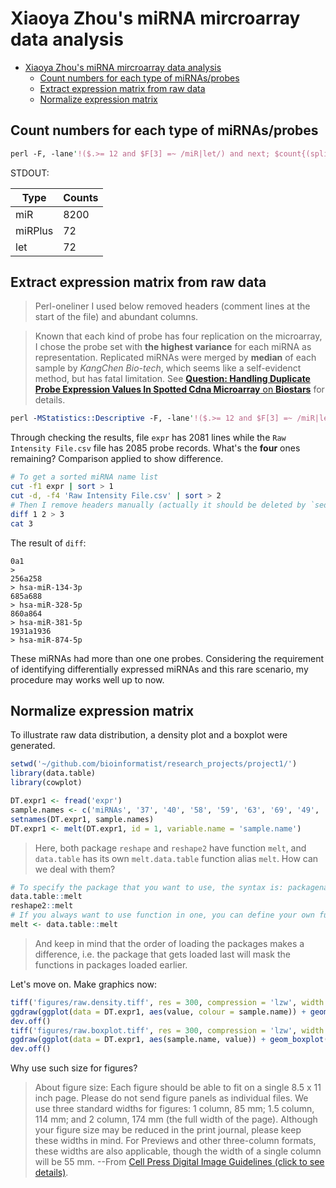 # Xiaoya Zhou's miRNA mircroarray data analysis

<!-- TOC START min:1 max:3 link:true update:true -->
- [Xiaoya Zhou's miRNA mircroarray data analysis](#xiaoya-zhous-mirna-mircroarray-data-analysis)
  - [Count numbers for each type of miRNAs/probes](#count-numbers-for-each-type-of-mirnasprobes)
  - [Extract expression matrix from raw data](#extract-expression-matrix-from-raw-data)
  - [Normalize expression matrix](#normalize-expression-matrix)

<!-- TOC END -->

## Count numbers for each type of miRNAs/probes

```perl
perl -F, -lane'!($.>= 12 and $F[3] =~ /miR|let/) and next; $count{(split/[-_]/, $F[3])[1]}++ }{ print qq{$_ | $count{$_}} for sort {$count{$b} <=> $count{$a}} keys %count' 'Raw Intensity File.csv'
```

STDOUT:

Type | Counts
---- | ------
miR | 8200
miRPlus | 72
let | 72

## Extract expression matrix from raw data

> Perl-oneliner I used below removed headers (comment lines at the start of the file) and abundant columns.

> Known that each kind of probe has four replication on the microarray, I chose the probe set with **the highest variance** for each miRNA as representation. Replicated miRNAs were merged by **median** of each sample by *KangChen Bio-tech*, which seems like a self-evidenct method, but has fatal limitation. See [**Question: Handling Duplicate Probe Expression Values In Spotted Cdna Microarray** on **Biostars**](https://www.biostars.org/p/51756/#51875) for details.

```perl
perl -MStatistics::Descriptive -F, -lane'!($.>= 12 and $F[3] =~ /miR|let/) and next; @tmp = split/,/, $_; $stat->add_data(@tmp[23..$#tmp]); $tvar = $stat->variance(); if ($tvar > $var{$F[3]}) {$var{$F[3]} = $tvar; $line{$F[3]} = join(qq{\t}, @tmp[3,23..$#tmp])} $stat->clear()}{ BEGIN{$stat = Statistics::Descriptive::Sparse->new()} print $line{$_} for keys %line' 'Raw Intensity File.csv' > expr
```

Through checking the results, file `expr` has 2081 lines while the `Raw Intensity File.csv` file has 2085 probe records. What's the **four** ones remaining? Comparison applied to show difference.

```bash
# To get a sorted miRNA name list
cut -f1 expr | sort > 1
cut -d, -f4 'Raw Intensity File.csv' | sort > 2
# Then I remove headers manually (actually it should be deleted by `sed`:) )
diff 1 2 > 3
cat 3
```

The result of `diff`:

```pre
0a1
>
256a258
> hsa-miR-134-3p
685a688
> hsa-miR-328-5p
860a864
> hsa-miR-381-5p
1931a1936
> hsa-miR-874-5p
```

These miRNAs had more than one one probes. Considering the requirement of identifying differentially expressed miRNAs and this rare scenario, my procedure may works well up to now.

## Normalize expression matrix

To illustrate raw data distribution, a density plot and a boxplot were generated.

```R
setwd('~/github.com/bioinformatist/research_projects/project1/')
library(data.table)
library(cowplot)

DT.expr1 <- fread('expr')
sample.names <- c('miRNAs', '37', '40', '58', '59', '63', '69', '49', '50', '64', '67', '68', '79', '70', '72', '73', '75', '90', '91')
setnames(DT.expr1, sample.names)
DT.expr1 <- melt(DT.expr1, id = 1, variable.name = 'sample.name')
```

> Here, both package `reshape` and `reshape2` have function `melt`, and `data.table` has its own `melt.data.table` function alias `melt`. How can we deal with them?

```R
# To specify the package that you want to use, the syntax is: packagename::functionname()
data.table::melt
reshape2::melt
# If you always want to use function in one, you can define your own function as follows:
melt <- data.table::melt
```

> And keep in mind that the order of loading the packages makes a difference, i.e. the package that gets loaded last will mask the functions in packages loaded earlier.

Let's move on. Make graphics now:

```R
tiff('figures/raw.density.tiff', res = 300, compression = 'lzw', width = 11, height = 8.5, unit = 'in')
ggdraw(ggplot(data = DT.expr1, aes(value, colour = sample.name)) + geom_density() + scale_x_continuous(trans = 'log2')) + draw_label("Draft for \n Peng's Lab!", angle = 45, size = 80, alpha = .2)
dev.off()
tiff('figures/raw.boxplot.tiff', res = 300, compression = 'lzw', width = 11, height = 8.5, unit = 'in')
ggdraw(ggplot(data = DT.expr1, aes(sample.name, value)) + geom_boxplot(notch = TRUE) + scale_y_continuous(trans = 'log2')) + draw_label("Draft for \n Peng's Lab!", angle = 45, size = 80, alpha = .2)
dev.off()
```




Why use such size for figures?

> About figure size: Each figure should be able to fit on a single 8.5 x 11 inch page. Please do not send figure panels as individual files. We use three standard widths for figures: 1 column, 85 mm; 1.5 column, 114 mm; and 2 column, 174 mm (the full width of the page). Although your figure size may be reduced in the print journal, please keep these widths in mind. For Previews and other three-column formats, these widths are also applicable, though the width of a single column will be 55 mm. --From [Cell Press Digital Image Guidelines (click to see details)](http://www.cell.com/figureguidelines).
